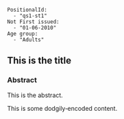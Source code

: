 ```
PositionalId:
  - "qs1-st1"
Not First issued:
  - "01-06-2010"
Age group:
  - "Adults"
```
This is the title 
----------------------------------------------

### Abstract 

This is the abstract.

This is some dodgily‑encoded content.
